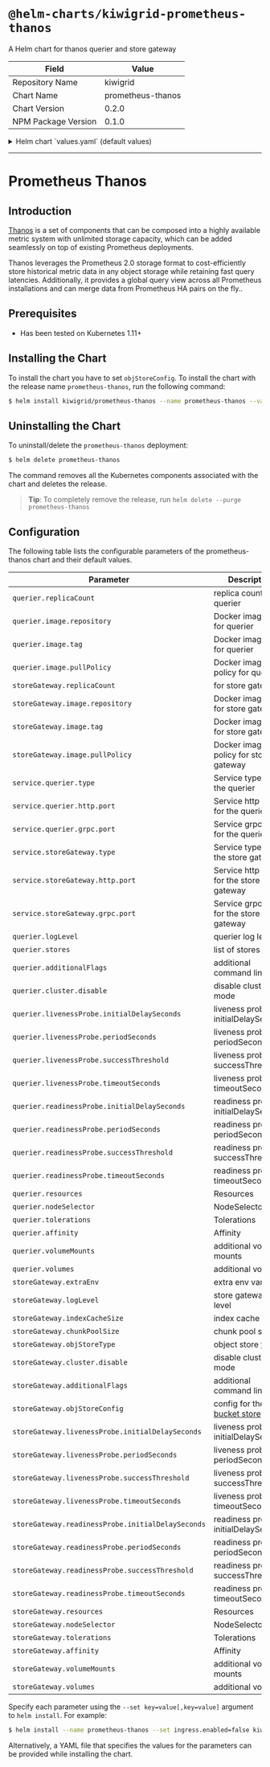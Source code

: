 # `@helm-charts/kiwigrid-prometheus-thanos`

A Helm chart for thanos querier and store gateway

| Field               | Value             |
| ------------------- | ----------------- |
| Repository Name     | kiwigrid          |
| Chart Name          | prometheus-thanos |
| Chart Version       | 0.2.0             |
| NPM Package Version | 0.1.0             |

<details>

<summary>Helm chart `values.yaml` (default values)</summary>

```yaml
# Default values for prometheus-thanos.
# This is a YAML-formatted file.
# Declare variables to be passed into your templates.

nameOverride: ''
fullnameOverride: ''

service:
  querier:
    type: ClusterIP
    http:
      port: 9090
    grpc:
      port: 10901
  storeGateway:
    type: ClusterIP
    http:
      port: 9090
    grpc:
      port: 10901

querier:
  replicaCount: 1
  image:
    repository: improbable/thanos
    tag: v0.3.2
    pullPolicy: IfNotPresent
  replicaLabel: replica
  logLevel: info
  stores: []
  additionalFlags: {}
  cluster:
    disable: true
  resources: {}
  nodeSelector: {}
  tolerations: []
  affinity: {}
  livenessProbe:
    initialDelaySeconds: 30
    periodSeconds: 10
    successThreshold: 1
    timeoutSeconds: 30
  readinessProbe:
    initialDelaySeconds: 30
    periodSeconds: 10
    successThreshold: 1
    timeoutSeconds: 30
storeGateway:
  replicaCount: 1
  image:
    repository: improbable/thanos
    tag: v0.3.2
    pullPolicy: IfNotPresent
  extraEnv:
  # - name: GOOGLE_APPLICATION_CREDENTIALS
  #   value: /etc/gcp/secrets/credentials.json
  logLevel: info
  indexCacheSize: 500MB
  chunkPoolSize: 500MB
  cluster:
    disable: true

  objStoreType: GCS
  additionalFlags: {}
  objStoreConfig:
  ## GCS example
  #  bucket: demo-bucket

  ## S3 example
  #  bucket: demo-bucket
  #  access_key: smth
  #  secret_key: Need8Chars
  #  endpoint: a
  #  insecure: true
  resources: {}
  nodeSelector: {}
  tolerations: []
  affinity: {}
  livenessProbe:
    initialDelaySeconds: 30
    periodSeconds: 10
    successThreshold: 1
    timeoutSeconds: 30
  readinessProbe:
    initialDelaySeconds: 30
    periodSeconds: 10
    successThreshold: 1
    timeoutSeconds: 30
  volumeMounts:
  volumes:

## this is only for test support dont use this in production
minio:
  enabled: false
any-resource:
  enabled: false
```

</details>

---

# Prometheus Thanos

## Introduction

[Thanos](https://github.com/improbable-eng/thanos/) is a set of components that can be composed into a highly available metric system with unlimited storage capacity, which can be added seamlessly on top of existing Prometheus deployments.

Thanos leverages the Prometheus 2.0 storage format to cost-efficiently store historical metric data in any object storage while retaining fast query latencies. Additionally, it provides a global query view across all Prometheus installations and can merge data from Prometheus HA pairs on the fly..

## Prerequisites

- Has been tested on Kubernetes 1.11+

## Installing the Chart

To install the chart you have to set `objStoreConfig`.
To install the chart with the release name `prometheus-thanos`, run the following command:

```bash
$ helm install kiwigrid/prometheus-thanos --name prometheus-thanos --values=my-values.yaml
```

## Uninstalling the Chart

To uninstall/delete the `prometheus-thanos` deployment:

```bash
$ helm delete prometheus-thanos
```

The command removes all the Kubernetes components associated with the chart and deletes the release.

> **Tip**: To completely remove the release, run `helm delete --purge prometheus-thanos`

## Configuration

The following table lists the configurable parameters of the prometheus-thanos chart and their default values.

| Parameter                                         | Description                                                                                         | Default             |
| ------------------------------------------------- | --------------------------------------------------------------------------------------------------- | ------------------- |
| `querier.replicaCount`                            | replica count for querier                                                                           | `1`                 |
| `querier.image.repository`                        | Docker image repo for querier                                                                       | `improbable/thanos` |
| `querier.image.tag`                               | Docker image tag for querier                                                                        | `v0.3.2`            |
| `querier.image.pullPolicy`                        | Docker image pull policy for querier                                                                | `IfNotPresent`      |
| `storeGateway.replicaCount`                       | for store gateway                                                                                   | `1`                 |
| `storeGateway.image.repository`                   | Docker image repo for store gateway                                                                 | `improbable/thanos` |
| `storeGateway.image.tag`                          | Docker image tag for store gateway                                                                  | `v0.3.2`            |
| `storeGateway.image.pullPolicy`                   | Docker image pull policy for store gateway                                                          | `IfNotPresent`      |
| `service.querier.type`                            | Service type for the querier                                                                        | `ClusterIP`         |
| `service.querier.http.port`                       | Service http port for the querier                                                                   | `9090`              |
| `service.querier.grpc.port`                       | Service grpc port for the querier                                                                   | `10901`             |
| `service.storeGateway.type`                       | Service type for the store gateway                                                                  | `ClusterIP`         |
| `service.storeGateway.http.port`                  | Service http port for the store gateway                                                             | `9090`              |
| `service.storeGateway.grpc.port`                  | Service grpc port for the store gateway                                                             | `10901`             |
| `querier.logLevel`                                | querier log level                                                                                   | `info`              |
| `querier.stores`                                  | list of stores [see](https://github.com/improbable-eng/thanos/blob/master/docs/components/query.md) | `[]`                |
| `querier.additionalFlags`                         | additional command line flags                                                                       | `{}`                |
| `querier.cluster.disable`                         | disable cluster mode                                                                                | `true`              |
| `querier.livenessProbe.initialDelaySeconds`       | liveness probe initialDelaySeconds                                                                  | `30`                |
| `querier.livenessProbe.periodSeconds`             | liveness probe periodSeconds                                                                        | `10`                |
| `querier.livenessProbe.successThreshold`          | liveness probe successThreshold                                                                     | `1`                 |
| `querier.livenessProbe.timeoutSeconds`            | liveness probe timeoutSeconds                                                                       | `30`                |
| `querier.readinessProbe.initialDelaySeconds`      | readiness probe initialDelaySeconds                                                                 | `30`                |
| `querier.readinessProbe.periodSeconds`            | readiness probe periodSeconds                                                                       | `10`                |
| `querier.readinessProbe.successThreshold`         | readiness probe successThreshold                                                                    | `1`                 |
| `querier.readinessProbe.timeoutSeconds`           | readiness probe timeoutSeconds                                                                      | `30`                |
| `querier.resources`                               | Resources                                                                                           | `{}`                |
| `querier.nodeSelector`                            | NodeSelector                                                                                        | `{}`                |
| `querier.tolerations`                             | Tolerations                                                                                         | `[]`                |
| `querier.affinity`                                | Affinity                                                                                            | `{}`                |
| `querier.volumeMounts`                            | additional volume mounts                                                                            | `nil`               |
| `querier.volumes`                                 | additional volumes                                                                                  | `nil`               |
| `storeGateway.extraEnv`                           | extra env vars                                                                                      | `nil`               |
| `storeGateway.logLevel`                           | store gateway log level                                                                             | `info`              |
| `storeGateway.indexCacheSize`                     | index cache size                                                                                    | `500MB`             |
| `storeGateway.chunkPoolSize`                      | chunk pool size                                                                                     | `500MB`             |
| `storeGateway.objStoreType`                       | object store [type](https://github.com/improbable-eng/thanos/blob/master/docs/storage.md)           | `GCS`               |
| `storeGateway.cluster.disable`                    | disable cluster mode                                                                                | `true`              |
| `storeGateway.additionalFlags`                    | additional command line flags                                                                       | `{}`                |
| `storeGateway.objStoreConfig`                     | config for the [bucket store](https://github.com/improbable-eng/thanos/blob/master/docs/storage.md) | `nil`               |
| `storeGateway.livenessProbe.initialDelaySeconds`  | liveness probe initialDelaySeconds                                                                  | `30`                |
| `storeGateway.livenessProbe.periodSeconds`        | liveness probe periodSeconds                                                                        | `10`                |
| `storeGateway.livenessProbe.successThreshold`     | liveness probe successThreshold                                                                     | `1`                 |
| `storeGateway.livenessProbe.timeoutSeconds`       | liveness probe timeoutSeconds                                                                       | `30`                |
| `storeGateway.readinessProbe.initialDelaySeconds` | readiness probe initialDelaySeconds                                                                 | `30`                |
| `storeGateway.readinessProbe.periodSeconds`       | readiness probe periodSeconds                                                                       | `10`                |
| `storeGateway.readinessProbe.successThreshold`    | readiness probe successThreshold                                                                    | `1`                 |
| `storeGateway.readinessProbe.timeoutSeconds`      | readiness probe timeoutSeconds                                                                      | `30`                |
| `storeGateway.resources`                          | Resources                                                                                           | `{}`                |
| `storeGateway.nodeSelector`                       | NodeSelector                                                                                        | `{}`                |
| `storeGateway.tolerations`                        | Tolerations                                                                                         | `[]`                |
| `storeGateway.affinity`                           | Affinity                                                                                            | `{}`                |
| `storeGateway.volumeMounts`                       | additional volume mounts                                                                            | `nil`               |
| `storeGateway.volumes`                            | additional volumes                                                                                  | `nil`               |

Specify each parameter using the `--set key=value[,key=value]` argument to `helm install`. For example:

```bash
$ helm install --name prometheus-thanos --set ingress.enabled=false kiwigrid/prometheus-thanos
```

Alternatively, a YAML file that specifies the values for the parameters can be provided while installing the chart.
